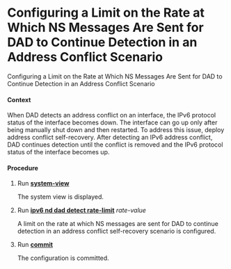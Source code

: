 Configuring a Limit on the Rate at Which NS Messages Are Sent for DAD to Continue Detection in an Address Conflict Scenario
===========================================================================================================================

Configuring a Limit on the Rate at Which NS Messages Are Sent for DAD to Continue Detection in an Address Conflict Scenario

#### Context

When DAD detects an address conflict on an interface, the IPv6 protocol status of the interface becomes down. The interface can go up only after being manually shut down and then restarted. To address this issue, deploy address conflict self-recovery. After detecting an IPv6 address conflict, DAD continues detection until the conflict is removed and the IPv6 protocol status of the interface becomes up.


#### Procedure

1. Run [**system-view**](cmdqueryname=system-view)
   
   
   
   The system view is displayed.
2. Run [**ipv6 nd dad detect rate-limit**](cmdqueryname=ipv6+nd+dad+detect+rate-limit) *rate-value*
   
   
   
   A limit on the rate at which NS messages are sent for DAD to continue detection in an address conflict self-recovery scenario is configured.
3. Run [**commit**](cmdqueryname=commit)
   
   
   
   The configuration is committed.
